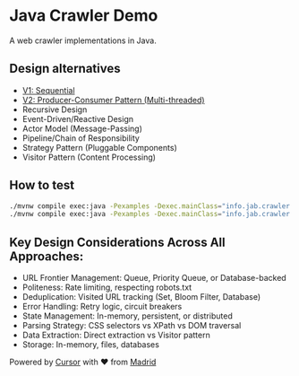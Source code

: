 # Java Crawler Demo

A web crawler implementations in Java.

## Design alternatives

- [V1: Sequential](./docs/sequential-crawler-overview.png)
- [V2: Producer-Consumer Pattern (Multi-threaded)](./docs/producer-consumer-crawler-overview.png)
- Recursive Design
- Event-Driven/Reactive Design
- Actor Model (Message-Passing)
- Pipeline/Chain of Responsibility
- Strategy Pattern (Pluggable Components)
- Visitor Pattern (Content Processing)

## How to test

```bash
./mvnw compile exec:java -Pexamples -Dexec.mainClass="info.jab.crawler.v1.SequentialCrawlerExample"
./mvnw compile exec:java -Pexamples -Dexec.mainClass="info.jab.crawler.v2.ProducerConsumerCrawlerExample"
```

## Key Design Considerations Across All Approaches:

- URL Frontier Management: Queue, Priority Queue, or Database-backed
- Politeness: Rate limiting, respecting robots.txt
- Deduplication: Visited URL tracking (Set, Bloom Filter, Database)
- Error Handling: Retry logic, circuit breakers
- State Management: In-memory, persistent, or distributed
- Parsing Strategy: CSS selectors vs XPath vs DOM traversal
- Data Extraction: Direct extraction vs Visitor pattern
- Storage: In-memory, files, databases

Powered by [Cursor](https://www.cursor.com/) with ❤️ from [Madrid](https://www.google.com/maps/place/Community+of+Madrid,+Madrid/@40.4983324,-6.3162283,8z/data=!3m1!4b1!4m6!3m5!1s0xd41817a40e033b9:0x10340f3be4bc880!8m2!3d40.4167088!4d-3.5812692!16zL20vMGo0eGc?entry=ttu&g_ep=EgoyMDI1MDgxOC4wIKXMDSoASAFQAw%3D%3D)
